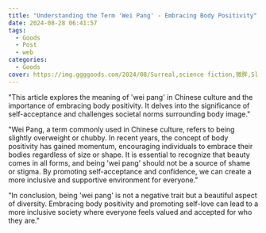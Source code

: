 ```yaml
---
title: "Understanding the Term 'Wei Pang' - Embracing Body Positivity"
date: 2024-08-28 06:41:57
tags:
  - Goods
  - Post
  - web
categories:
  - Goods
cover: https://img.ggggoods.com/2024/08/Surreal,science fiction,微胖,Slightly fat,technology,tech,diagrams,renderings,colors_20240830_00001_.png
---
```


"This article explores the meaning of 'wei pang' in Chinese culture and the importance of embracing body positivity. It delves into the significance of self-acceptance and challenges societal norms surrounding body image."

"Wei Pang, a term commonly used in Chinese culture, refers to being slightly overweight or chubby. In recent years, the concept of body positivity has gained momentum, encouraging individuals to embrace their bodies regardless of size or shape. It is essential to recognize that beauty comes in all forms, and being 'wei pang' should not be a source of shame or stigma. By promoting self-acceptance and confidence, we can create a more inclusive and supportive environment for everyone."

"In conclusion, being 'wei pang' is not a negative trait but a beautiful aspect of diversity. Embracing body positivity and promoting self-love can lead to a more inclusive society where everyone feels valued and accepted for who they are."
